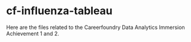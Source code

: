 # cf-influenza-tableau

Here are the files related to the Careerfoundry Data Analytics Immersion Achievement 1 and 2.
